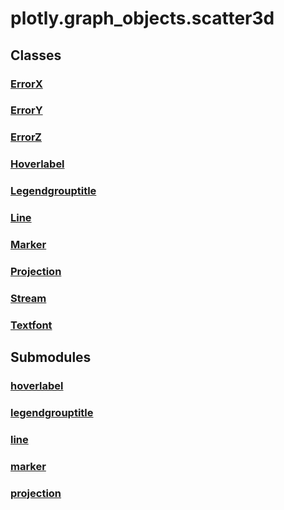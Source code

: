 # plotly.graph_objects.scatter3d

## Classes

### [ErrorX](ErrorX.md)

### [ErrorY](ErrorY.md)

### [ErrorZ](ErrorZ.md)

### [Hoverlabel](Hoverlabel.md)

### [Legendgrouptitle](Legendgrouptitle.md)

### [Line](Line.md)

### [Marker](Marker.md)

### [Projection](Projection.md)

### [Stream](Stream.md)

### [Textfont](Textfont.md)


## Submodules

### [hoverlabel](hoverlabel-package/index.md)

### [legendgrouptitle](legendgrouptitle-package/index.md)

### [line](line-package/index.md)

### [marker](marker-package/index.md)

### [projection](projection-package/index.md)


